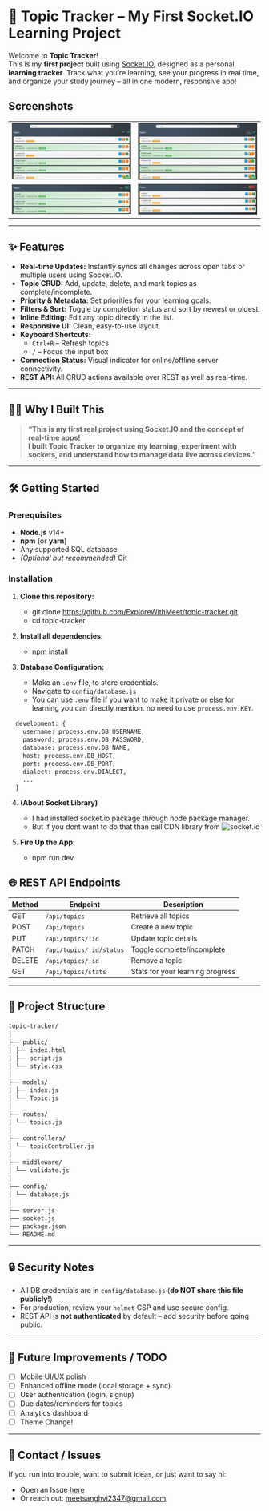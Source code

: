 # 🚀 Topic Tracker – My First Socket.IO Learning Project

Welcome to **Topic Tracker**!  
This is my **first project** built using [Socket.IO](https://socket.io/), designed as a personal **learning tracker**. Track what you’re learning, see your progress in real time, and organize your study journey – all in one modern, responsive app!

## Screenshots
<table>
  <tr>
    <td><img src="public/assets/SS1.png" alt="SS1" width="500"/></td>
    <td><img src="public/assets/SS2.png" alt="SS2" width="500"/></td>
  </tr>
  <tr>
    <td><img src="public/assets/SS3.png" alt="SS3" width="500"/></td>
    <td><img src="public/assets/SS4.png" alt="SS4" width="500"/></td>
  </tr>
</table>

---

## ✨ Features

- **Real-time Updates:** Instantly syncs all changes across open tabs or multiple users using Socket.IO.
- **Topic CRUD:** Add, update, delete, and mark topics as complete/incomplete.
- **Priority & Metadata:** Set priorities for your learning goals.
- **Filters & Sort:** Toggle by completion status and sort by newest or oldest.
- **Inline Editing:** Edit any topic directly in the list.
- **Responsive UI:** Clean, easy-to-use layout.
- **Keyboard Shortcuts:**
  - `Ctrl+R` – Refresh topics
  - `/` – Focus the input box
- **Connection Status:** Visual indicator for online/offline server connectivity.
- **REST API:** All CRUD actions available over REST as well as real-time.

---

## 🧑‍💻 Why I Built This

> **“This is my first real project using Socket.IO and the concept of real-time apps!  
> I built Topic Tracker to organize my learning, experiment with sockets, and understand how to manage data live across devices.”**

---

## 🛠️ Getting Started

### Prerequisites

- **Node.js** v14+
- **npm** (or **yarn**)
- Any supported SQL database
- _(Optional but recommended)_ Git

### Installation

1. **Clone this repository:**

   - git clone https://github.com/ExploreWithMeet/topic-tracker.git  
   - cd topic-tracker

2. **Install all dependencies:**

   - npm install

3. **Database Configuration:**

   - Make an `.env` file, to store credentials.
   - Navigate to `config/database.js`
   - You can use `.env` file if you want to make it private or else for learning you can directly mention. no need to use `process.env.KEY`.

```
  development: {
    username: process.env.DB_USERNAME,
    password: process.env.DB_PASSWORD,
    database: process.env.DB_NAME,
    host: process.env.DB_HOST,
    port: process.env.DB_PORT,
    dialect: process.env.DIALECT,
    ...
  }
  ```

4. **(About Socket Library)**

   - I had installed socket.io package through node package manager.
   - But If you dont want to do that than call CDN library from ![socket.io](https://socket.io/docs/v4/client-installation/)

5. **Fire Up the App:**

   - npm run dev

## 🌐 REST API Endpoints

| Method | Endpoint                 | Description                      |
| ------ | ------------------------ | -------------------------------- |
| GET    | `/api/topics`            | Retrieve all topics              |
| POST   | `/api/topics`            | Create a new topic               |
| PUT    | `/api/topics/:id`        | Update topic details             |
| PATCH  | `/api/topics/:id/status` | Toggle complete/incomplete       |
| DELETE | `/api/topics/:id`        | Remove a topic                   |
| GET    | `/api/topics/stats`      | Stats for your learning progress |

---

## 🧩 Project Structure
```
topic-tracker/
│
├── public/
│ ├── index.html 
│ ├── script.js 
│ └── style.css 
│
├── models/
│ ├── index.js 
│ └── Topic.js 
│
├── routes/
│ └── topics.js 
│
├── controllers/
│ └── topicController.js 
│
├── middleware/
│ └── validate.js 
│
├── config/
│ └── database.js 
│
├── server.js 
├── socket.js 
├── package.json
└── README.md
```
---

## 🔒 Security Notes

- All DB credentials are in `config/database.js` (**do NOT share this file publicly!**)
- For production, review your `helmet` CSP and use secure config.
- REST API is **not authenticated** by default – add security before going public.

---

## 📝 Future Improvements / TODO

- [ ] Mobile UI/UX polish
- [ ] Enhanced offline mode (local storage + sync)
- [ ] User authentication (login, signup)
- [ ] Due dates/reminders for topics
- [ ] Analytics dashboard
- [ ] Theme Change!

---

## 📧 Contact / Issues

If you run into trouble, want to submit ideas, or just want to say hi:

- Open an Issue [here](https://github.com/ExploreWithMeet/topic-tracker/issues)
- Or reach out: meetsanghvi2347@gmail.com

